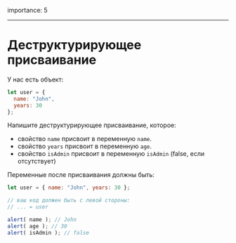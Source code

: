 importance: 5

---

# Деструктурирующее присваивание

У нас есть объект:

```js
let user = {
  name: "John",
  years: 30
};
```

Напишите деструктурирующее присваивание, которое:

- свойство `name` присвоит в переменную `name`.
- свойство `years` присвоит в переменную `age`.
- свойство `isAdmin` присвоит в переменную `isAdmin` (false, если отсутствует)

Переменные после присваивания должны быть:

```js
let user = { name: "John", years: 30 };

// ваш код должен быть с левой стороны:
// ... = user

alert( name ); // John
alert( age ); // 30
alert( isAdmin ); // false
```
